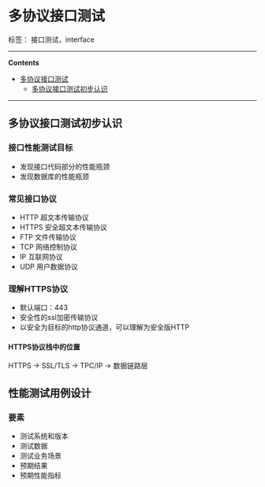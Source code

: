 # 多协议接口测试

标签： 接口测试，interface

----

**Contents**

- [多协议接口测试](#多协议接口测试)
    - [多协议接口测试初步认识](#多协议接口测试初步认识)

----




## 多协议接口测试初步认识

### 接口性能测试目标

- 发现接口代码部分的性能瓶颈
- 发现数据库的性能瓶颈

### 常见接口协议

- HTTP 超文本传输协议
- HTTPS 安全超文本传输协议
- FTP 文件传输协议
- TCP 网络控制协议
- IP 互联网协议
- UDP 用户数据协议

### 理解**HTTPS**协议

- 默认端口：443
- 安全性的ssl加密传输协议
- 以安全为目标的http协议通道，可以理解为安全版HTTP

#### HTTPS协议栈中的位置
HTTPS -> SSL/TLS -> TPC/IP -> 数据链路层


## 性能测试用例设计

### 要素
- 测试系统和版本
- 测试数据
- 测试业务场景
- 预期结果
- 预期性能指标
